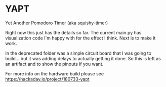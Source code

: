 # YAPT
Yet Another Pomodoro Timer (aka squishy-timer)

Right now this just has the details so far.   The current main.py has visualization code I'm happy with for the effect I think.  Next is to make it work.


In the deprecated folder was a simple circuit board that I was going to build....but it was adding delays to actually getting it done.  So this is left as an artifact and to show the pinouts if you want.



For more info on the hardware build please see https://hackaday.io/project/180733-yapt
